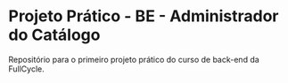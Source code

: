 # Projeto Prático - BE - Administrador do Catálogo

Repositório para o primeiro projeto prático do curso de back-end da FullCycle.